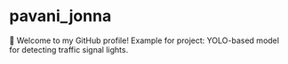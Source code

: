 # pavani_jonna
👋 Welcome to my GitHub profile! Example for project: YOLO-based model for detecting traffic signal lights. 

